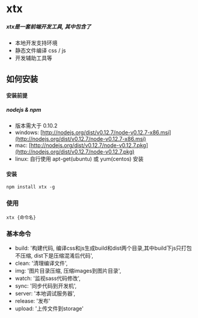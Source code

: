 xtx
=====================

##### xtx是一套前端开发工具, 其中包含了
* 本地开发支持环境
* 静态文件编译 css / js
* 开发辅助工具等

## 如何安装 ##

#### 安装前提

##### nodejs & npm
* 版本需大于 0.10.2
* windows: [http://nodejs.org/dist/v0.12.7/node-v0.12.7-x86.msi](http://nodejs.org/dist/v0.12.7/node-v0.12.7-x86.msi)
* mac: [http://nodejs.org/dist/v0.12.7/node-v0.12.7.pkg](http://nodejs.org/dist/v0.12.7/node-v0.12.7.pkg)
* linux: 自行使用 apt-get(ubuntu) 或 yum(centos) 安装

#### 安装
    
    npm install xtx -g


### 使用

    xtx {命令名}


### 基本命令

* build: '构建代码, 编译css和js生成build和dist两个目录,其中build下js只打包不压缩, dist下是压缩混淆后代码',
* clean: '清理编译文件',
* img: '图片目录压缩, 压缩images到图片目录',
* watch: '监视sass代码修改',
* sync: '同步代码到开发机',
* server: '本地调试服务器',
* release: '发布'
* upload: '上传文件到storage'
